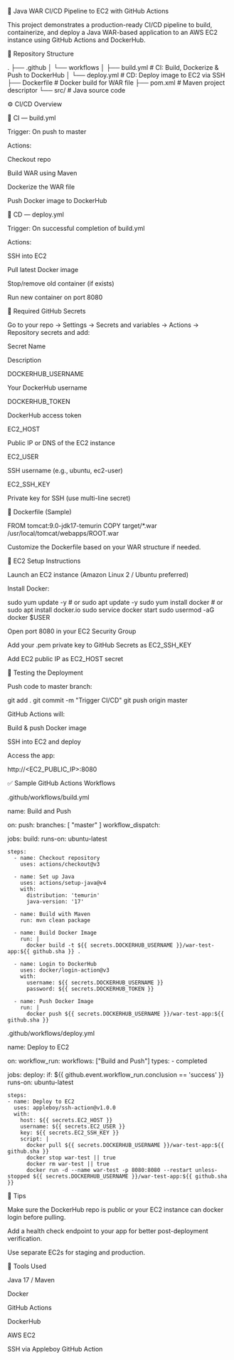 🚀 Java WAR CI/CD Pipeline to EC2 with GitHub Actions

This project demonstrates a production-ready CI/CD pipeline to build, containerize, and deploy a Java WAR-based application to an AWS EC2 instance using GitHub Actions and DockerHub.

📁 Repository Structure

.
├── .github
│   └── workflows
│       ├── build.yml        # CI: Build, Dockerize & Push to DockerHub
│       └── deploy.yml       # CD: Deploy image to EC2 via SSH
├── Dockerfile               # Docker build for WAR file
├── pom.xml                  # Maven project descriptor
└── src/                     # Java source code

⚙️ CI/CD Overview

🔨 CI — build.yml

Trigger: On push to master

Actions:

Checkout repo

Build WAR using Maven

Dockerize the WAR file

Push Docker image to DockerHub

🚀 CD — deploy.yml

Trigger: On successful completion of build.yml

Actions:

SSH into EC2

Pull latest Docker image

Stop/remove old container (if exists)

Run new container on port 8080

🔑 Required GitHub Secrets

Go to your repo → Settings → Secrets and variables → Actions → Repository secrets and add:

Secret Name

Description

DOCKERHUB_USERNAME

Your DockerHub username

DOCKERHUB_TOKEN

DockerHub access token

EC2_HOST

Public IP or DNS of the EC2 instance

EC2_USER

SSH username (e.g., ubuntu, ec2-user)

EC2_SSH_KEY

Private key for SSH (use multi-line secret)

🐳 Dockerfile (Sample)

FROM tomcat:9.0-jdk17-temurin
COPY target/*.war /usr/local/tomcat/webapps/ROOT.war

Customize the Dockerfile based on your WAR structure if needed.

🚀 EC2 Setup Instructions

Launch an EC2 instance (Amazon Linux 2 / Ubuntu preferred)

Install Docker:

sudo yum update -y       # or sudo apt update -y
sudo yum install docker  # or sudo apt install docker.io
sudo service docker start
sudo usermod -aG docker $USER

Open port 8080 in your EC2 Security Group

Add your .pem private key to GitHub Secrets as EC2_SSH_KEY

Add EC2 public IP as EC2_HOST secret

🧪 Testing the Deployment

Push code to master branch:

git add .
git commit -m "Trigger CI/CD"
git push origin master

GitHub Actions will:

Build & push Docker image

SSH into EC2 and deploy

Access the app:

http://<EC2_PUBLIC_IP>:8080

✅ Sample GitHub Actions Workflows

.github/workflows/build.yml

name: Build and Push

on:
  push:
    branches: [ "master" ]
  workflow_dispatch:

jobs:
  build:
    runs-on: ubuntu-latest

    steps:
      - name: Checkout repository
        uses: actions/checkout@v3

      - name: Set up Java
        uses: actions/setup-java@v4
        with:
          distribution: 'temurin'
          java-version: '17'

      - name: Build with Maven
        run: mvn clean package

      - name: Build Docker Image
        run: |
          docker build -t ${{ secrets.DOCKERHUB_USERNAME }}/war-test-app:${{ github.sha }} .

      - name: Login to DockerHub
        uses: docker/login-action@v3
        with:
          username: ${{ secrets.DOCKERHUB_USERNAME }}
          password: ${{ secrets.DOCKERHUB_TOKEN }}

      - name: Push Docker Image
        run: |
          docker push ${{ secrets.DOCKERHUB_USERNAME }}/war-test-app:${{ github.sha }}

.github/workflows/deploy.yml

name: Deploy to EC2

on:
  workflow_run:
    workflows: ["Build and Push"]
    types:
      - completed

jobs:
  deploy:
    if: ${{ github.event.workflow_run.conclusion == 'success' }}
    runs-on: ubuntu-latest

    steps:
    - name: Deploy to EC2
      uses: appleboy/ssh-action@v1.0.0
      with:
        host: ${{ secrets.EC2_HOST }}
        username: ${{ secrets.EC2_USER }}
        key: ${{ secrets.EC2_SSH_KEY }}
        script: |
          docker pull ${{ secrets.DOCKERHUB_USERNAME }}/war-test-app:${{ github.sha }}
          docker stop war-test || true
          docker rm war-test || true
          docker run -d --name war-test -p 8080:8080 --restart unless-stopped ${{ secrets.DOCKERHUB_USERNAME }}/war-test-app:${{ github.sha }}

📌 Tips

Make sure the DockerHub repo is public or your EC2 instance can docker login before pulling.

Add a health check endpoint to your app for better post-deployment verification.

Use separate EC2s for staging and production.

🧰 Tools Used

Java 17 / Maven

Docker

GitHub Actions

DockerHub

AWS EC2

SSH via Appleboy GitHub Action
